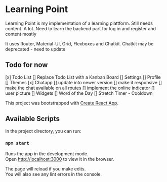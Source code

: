 # Learning Point
Learning Point is my implementation of a learning plattform. Still needs content. A lot.
Need to learn the backend part for log in and register and content mostly

It uses Router, Material-UI, Grid, Flexboxes and Chatkit.
Chatkit may be deprecated - need to update

## Todo for now
[x] Todo List
  [] Replace Todo List with a Kanban Board
[] Settings
  [] Profile
  [] Themes
[x] Chatapp
  [] update into newer version
  [] make it responsive
  [] make the chat available on all routes
  [] implement the online indicator
  [] user picture
[] Widgets
  [] Word of the Day
  [] Stretch Timer - Cooldown

  


This project was bootstrapped with [Create React App](https://github.com/facebook/create-react-app).

## Available Scripts

In the project directory, you can run:

### `npm start`

Runs the app in the development mode.<br>
Open [http://localhost:3000](http://localhost:3000) to view it in the browser.

The page will reload if you make edits.<br>
You will also see any lint errors in the console.


